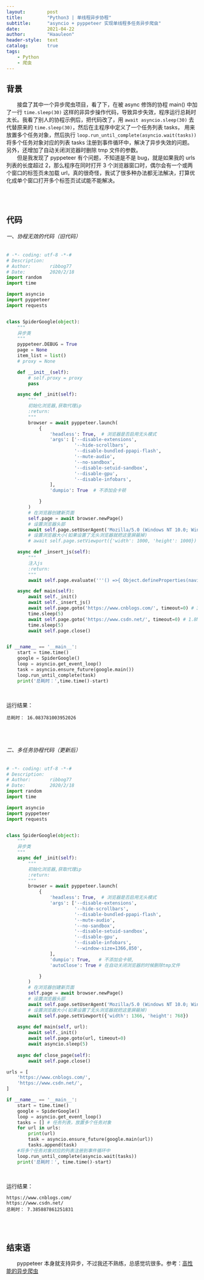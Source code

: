```yaml
---
layout:        post
title:         "Python3 | 单线程异步协程"
subtitle:      "asyncio + pyppeteer 实现单线程多任务异步爬虫"
date:          2021-04-22
author:        "Haauleon"
header-style:  text
catalog:       true
tags:
    - Python
    - 爬虫
---
```



## 背景
&emsp;&emsp;接盘了其中一个异步爬虫项目，看了下，在被 async 修饰的协程 main() 中加了一行 `time.sleep(30)` 这样的非异步操作代码，导致异步失效，程序运行总耗时太长。我看了别人的协程示例后，把代码改了，用 `await asyncio.sleep(30)` 去代替原来的 `time.sleep(30)`，然后在主程序中定义了一个任务列表 tasks， 用来放置多个任务对象，然后执行 `loop.run_until_complete(asyncio.wait(tasks))` 将多个任务对象对应的列表 tasks 注册到事件循环中，解决了异步失效的问题。另外，还增加了自动关闭浏览器时删除 tmp 文件的参数。                                
&emsp;&emsp;但是我发现了 pyppeteer 有个问题，不知道是不是 bug，就是如果我的 urls 列表的长度超过 2，那么程序在同时打开 3 个浏览器窗口时，偶尔会有一个或两个窗口的标签页未加载 url，真的很奇怪，我试了很多种办法都无法解决，打算优化成单个窗口打开多个标签页试试能不能解决。        

<br><br>

## 代码
###### 一、协程无效的代码（旧代码）
```python
# -*- coding: utf-8 -*-#
# Description:  
# Author:       ribbog77
# Date:         2020/2/18
import random
import time

import asyncio
import pyppeteer
import requests


class SpiderGoogle(object):
    """
    异步类
    """
    pyppeteer.DEBUG = True
    page = None
    item_list = list()
    # proxy = None

    def __init__(self):
        # self.proxy = proxy
        pass

    async def _init(self):
        """
        初始化浏览器,获取代理ip
        :return:
        """
        browser = await pyppeteer.launch(
            {
                'headless': True,  # 浏览器是否启用无头模式
                'args': ['--disable-extensions',
                         '--hide-scrollbars',
                         '--disable-bundled-ppapi-flash',
                         '--mute-audio',
                         '--no-sandbox',
                         '--disable-setuid-sandbox',
                         '--disable-gpu',
                         '--disable-infobars',
                ],
                'dumpio': True  # 不添加会卡顿

            }
        )
        # 在浏览器创建新页面
        self.page = await browser.newPage()
        # 设置浏览器头部
        await self.page.setUserAgent('Mozilla/5.0 (Windows NT 10.0; Win64; x64) AppleWebKit/537.36 ')
        # 设置浏览器大小(如果设置了无头浏览器就把这里屏蔽掉)
        # await self.page.setViewport({'width': 1000, 'height': 1000})

    async def _insert_js(self):
        """
        注入js
        :return:
        """
        await self.page.evaluate('''() =>{ Object.defineProperties(navigator,{ webdriver:{ get: () => false } }) }''')  # 本页刷新后值不变

    async def main(self):
        await self._init()
        await self._insert_js()
        await self.page.goto('https://www.cnblogs.com/', timeout=0) # 3.1MB
        time.sleep(5)
        await self.page.goto('https://www.csdn.net/', timeout=0) # 1.8MB
        time.sleep(5)
        await self.page.close()


if __name__ == '__main__':
    start = time.time()
    google = SpiderGoogle()
    loop = asyncio.get_event_loop()
    task = asyncio.ensure_future(google.main())
    loop.run_until_complete(task)
    print('总耗时：',time.time()-start)  
```

<br>

运行结果：                      
```
总耗时： 16.083781003952026

```

<br><br>

###### 二、多任务协程代码（更新后）
```python
# -*- coding: utf-8 -*-#
# Description:  
# Author:       ribbog77
# Date:         2020/2/18
import random
import time

import asyncio
import pyppeteer
import requests


class SpiderGoogle(object):
    """
    异步类
    """
    async def _init(self):
        """
        初始化浏览器,获取代理ip
        :return:
        """
        browser = await pyppeteer.launch(
            {
                'headless': True,  # 浏览器是否启用无头模式
                'args': ['--disable-extensions',
                         '--hide-scrollbars',
                         '--disable-bundled-ppapi-flash',
                         '--mute-audio',
                         '--no-sandbox',
                         '--disable-setuid-sandbox',
                         '--disable-gpu',
                         '--disable-infobars',
                         '--window-size=1366,850',
                ],
                'dumpio': True,   # 不添加会卡顿,
                'autoClose': True # 在自动关闭浏览器的时候删除tmp文件

            }
        )
        # 在浏览器创建新页面
        self.page = await browser.newPage()
        # 设置浏览器头部
        await self.page.setUserAgent('Mozilla/5.0 (Windows NT 10.0; Win64; x64) AppleWebKit/537.36 ')
        # 设置浏览器大小(如果设置了无头浏览器就把这里屏蔽掉)
        await self.page.setViewport({'width': 1366, 'height': 768})
    
    async def main(self, url):
        await self._init()
        await self.page.goto(url, timeout=0)
        await asyncio.sleep(5)
        
    async def close_page(self):
        await self.page.close()

urls = [
    'https://www.cnblogs.com/',
    'https://www.csdn.net/',
]

if __name__ == '__main__':
    start = time.time()
    google = SpiderGoogle()
    loop = asyncio.get_event_loop()
    tasks = [] # 任务列表，放置多个任务对象
    for url in urls:
        print(url)
        task = asyncio.ensure_future(google.main(url))
        tasks.append(task)
    #将多个任务对象对应的列表注册到事件循环中
    loop.run_until_complete(asyncio.wait(tasks))
    print('总耗时：', time.time()-start)

```

<br>

运行结果：                    
```
https://www.cnblogs.com/
https://www.csdn.net/
总耗时： 7.385887861251831

```

<br><br>

## 结束语
&emsp;&emsp;pyppeteer 本身就支持异步，不过我还不熟练，总感觉坑很多。参考：[高性能的异步爬虫](https://www.cnblogs.com/pythonz/p/10933838.html)